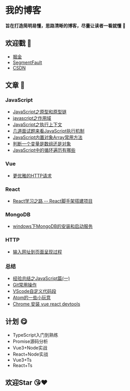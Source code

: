 # 我的博客
**旨在打造简明易懂，思路清晰的博客，尽量让读者一看就懂** :muscle:


## 欢迎戳 :rose:
- [掘金](https://juejin.im/user/59c126ce6fb9a00a3d134eea)
- [SegmentFault](https://segmentfault.com/u/hezizi)
- [CSDN](https://blog.csdn.net/yucihent)


## 文章 :book:
### JavaScript
- [JavaScript之原型和原型链](https://github.com/hezizi/myBlog/issues/1)
- [javascript之作用域](https://github.com/hezizi/myBlog/issues/2)
- [JavaScript之执行上下文](https://github.com/hezizi/myBlog/issues/3)
- [几道面试题来看JavaScript执行机制](https://github.com/hezizi/myBlog/issues/25)
- [JavaScript内置对象Array常用方法](https://github.com/hezizi/myBlog/issues/5)
- [判断一个变量是数组还是对象](https://github.com/hezizi/myBlog/issues/6)
- [JavaScript中的循环遍历有哪些](https://github.com/hezizi/myBlog/issues/18)

### Vue
- [更优雅的HTTP请求](https://github.com/hezizi/myBlog/issues/24)

### React
- [React学习之路 -- React脚手架搭建项目](https://github.com/hezizi/myBlog/issues/21)

### MongoDB
- [windows下MongoDB的安装和启动服务](https://github.com/hezizi/myBlog/issues/20)

### HTTP
- [输入网址到页面呈现过程](https://github.com/hezizi/myBlog/issues/15)

### 总结
- [经验总结之JavaScript篇(一)](https://github.com/hezizi/myBlog/issues/4)
- [Git常用操作](https://github.com/hezizi/myBlog/issues/19)
- [VScode自定义代码段](https://github.com/hezizi/myBlog/issues/7)
- [Atom的一些小玩意](https://github.com/hezizi/myBlog/issues/13)
- [Chrome 安装 vue react devtools](https://github.com/hezizi/myBlog/issues/14)


## 计划 :yum:
- TypeScript入门到熟练
- Promise源码分析
- Vue3+Node实战
- React+Node实战
- Vue3+Ts
- React+Ts


## 欢迎Star :kissing_heart::heart:
